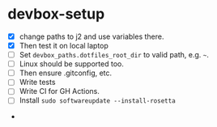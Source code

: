 # devbox-setup
- [x] change paths to j2 and use variables there.
- [x] Then test it on local laptop
- [ ] Set `devbox_paths.dotfiles_root_dir` to valid path, e.g. `~`.
- [ ] Linux should be supported too.
- [ ] Then ensure .gitconfig, etc.
- [ ] Write tests
- [ ] Write CI for GH Actions.
- [ ] Install `sudo softwareupdate --install-rosetta`
- 